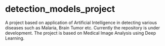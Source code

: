 # detection_models_project
A project based on application of Artificial Intelligence in detecting various diseases such as Malaria, Brain Tumor etc. Currently the repository is under development. The project is based on Medical Image Analysis using Deep Learning.
